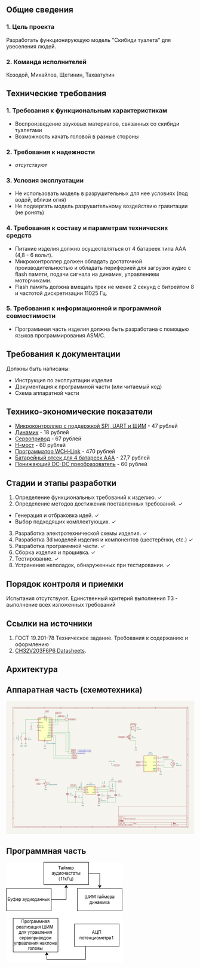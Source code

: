 ## Общие сведения

### 1. Цель проекта
   Разработать функционирующую модель "Скибиди туалета" для увеселения людей.
### 2. Команда исполнителей
   Козодой, Михайлов, Щетинин, Тахватулин

## Технические требования

### 1. Требования к функциональным характеристикам
 - Воспроизведение звуковых материалов, связанных со скибиди туалетами
 - Возможность качать головой в разные стороны
### 2. Требования к надежности
 - *отсутствуют*
### 3. Условия эксплуатации
 - Не использовать модель в разрушительных для нее условиях (под водой, вблизи огня)
 - Не подвергать модель разрушительному воздействию гравитации (не ронять)
### 4. Требования к составу и параметрам технических средств
 - Питание изделия должно осуществляться от 4 батареек типа ААА (4,8 - 6 вольт).
 - Микроконтроллер должен обладать достаточной производительностью и обладать периферией для загрузки аудио с flash памяти, подачи сигнала на динамик, управлением моторчиками.
 - Flash память должна вмещать трек не менее 2 секунд с битрейтом 8 и частотой дискретизации 11025 Гц.
### 5. Требования к информационной и программной совместимости
 - Программная часть изделия должна быть разработана с помощью языков программирования ASM/C.

## Требования к документации

Должны быть написаны:
 - Инструкция по эксплуатации изделия
 - Документация к программной части (или читаемый код)
 - Схема аппаратной части

## Технико-экономические показатели

 - [Микроконтроллер с поддержкой SPI, UART и ШИМ](https://www.chipdip.ru/product0/8016772393) - 47 рублей
 - [Динамик](https://www.chipdip.ru/product0/8031024898) - 18 рублей
 - [Сервопривод](https://aliexpress.ru/item/1005003791712510.html?sku_id=12000027178353864) - 67 рублей
 - [Н-мост](https://roboshop.spb.ru/modules/drajvery/drajvery-dvigatelej/mx1508-module) - 60 рублей
 - [Программатор WCH-Link](https://www.chipdip.ru/product0/8033729310) - 470 рублей
 - [Батарейный отсек для 4 батареек ААА](https://roboshop.spb.ru/power/batarejnye-otseki/battery-holder-aaax4-um-4x4) - 27,7 рублей
 - [Понижающий DC-DC преобразователь](https://roboshop.spb.ru/modules/dc-dc-preobrazovateli/dc-dc-preobrazovateli-ponizhayushchie/mini360-dc-dc-module) - 60 рублей


## Cтадии и этапы разработки

1. Определение функциональных требований к изделию. &check;
2. Определение методов достижения поставленных требований. &check;
  * Генерация и отбраковка идей. &check;
  * Выбор подходящих комплектующих. &check;
3. Разработка электротехнической схемы изделия. &check;
4. Разработка 3d моделей изделия и компонентов (шестерёнки, etc.) &check;
5. Разработка программной части. &check;
6. Сборка изделия и прошивка. &check;
7. Тестирование. &check;
8. Устранение неполадок, обнаруженных при тестировании. &check;

## Порядок контроля и приемки

Испытания отсутствуют. Единственный критерий выполнения ТЗ - выполнение всех изложенных требований

## Ссылки на источники

1. ГОСТ 19.201-78 Техническое задание. Требования к содержанию и оформлению
2. [CH32V203F6P6 Datasheets](https://www.wch-ic.com/downloads/CH32V203DS0_PDF.html).


## Архитектура

## Аппаратная часть (схемотехника)
![alt text](image.png)

## Программная часть
![alt text](image-1.png)